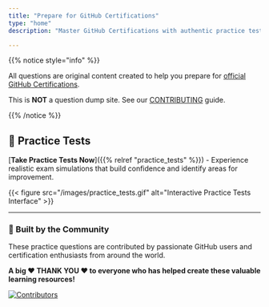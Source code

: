 ```yaml
---
title: "Prepare for GitHub Certifications"
type: "home"
description: "Master GitHub Certifications with authentic practice tests. Not question dumps - genuine community-created questions for GitHub Actions, Administration, Advanced Security, Foundations, and Copilot exams!"

---
```



{{% notice style="info" %}}


All questions are original content created to help you prepare for [official GitHub Certifications](https://learn.github.com/certifications). 

This is **NOT** a question dump site. See our [CONTRIBUTING](https://github.com/FidelusAleksander/ghcertified/blob/master/CONTRIBUTING.md) guide.


{{% /notice %}}


## 🎯 Practice Tests

[**Take Practice Tests Now**]({{% relref "practice_tests" %}}) - Experience realistic exam simulations that build confidence and identify areas for improvement.

{{< figure src="/images/practice_tests.gif" alt="Interactive Practice Tests Interface" >}}

---



### 👥 Built by the Community



These practice questions are contributed by passionate GitHub users and certification enthusiasts from around the world. 

**A big ❤️ THANK YOU ❤️ to everyone who has helped create these valuable learning resources!** 

[![Contributors](https://contrib.rocks/image?repo=FidelusAleksander/ghcertified)](https://github.com/FidelusAleksander/ghcertified/graphs/contributors)

